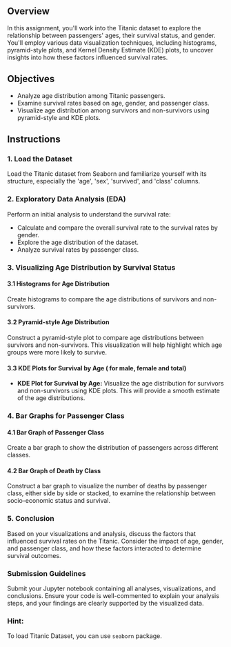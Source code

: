  


## Overview

In this assignment, you'll work into the Titanic dataset to explore the relationship between passengers' ages, their survival status, and gender. You'll employ various data visualization techniques, including histograms, pyramid-style plots, and Kernel Density Estimate (KDE) plots, to uncover insights into how these factors influenced survival rates.

## Objectives

- Analyze age distribution among Titanic passengers.
- Examine survival rates based on age, gender, and passenger class.
- Visualize age distribution among survivors and non-survivors using pyramid-style and KDE plots.

## Instructions

### 1. Load the Dataset

Load the Titanic dataset from Seaborn and familiarize yourself with its structure, especially the 'age', 'sex', 'survived', and 'class' columns.



### 2. Exploratory Data Analysis (EDA)

Perform an initial analysis to understand the survival rate:

- Calculate and compare the overall survival rate to the survival rates by gender.
- Explore the age distribution of the dataset.
- Analyze survival rates by passenger class.

### 3. Visualizing Age Distribution by Survival Status

#### 3.1 Histograms for Age Distribution

Create histograms to compare the age distributions of survivors and non-survivors.

#### 3.2 Pyramid-style Age Distribution

Construct a pyramid-style plot to compare age distributions between survivors and non-survivors. This visualization will help highlight which age groups were more likely to survive.

#### 3.3 KDE Plots for Survival by Age ( for male, female and total)

- **KDE Plot for Survival by Age:**
Visualize the age distribution for survivors and non-survivors using KDE plots. This will provide a smooth estimate of the age distributions.

### 4. Bar Graphs for Passenger Class

#### 4.1 Bar Graph of Passenger Class

Create a bar graph to show the distribution of passengers across different classes.

#### 4.2 Bar Graph of Death by Class

Construct a bar graph to visualize the number of deaths by passenger class, either side by side or stacked, to examine the relationship between socio-economic status and survival.

### 5. Conclusion

Based on your visualizations and analysis, discuss the factors that influenced survival rates on the Titanic. Consider the impact of age, gender, and passenger class, and how these factors interacted to determine survival outcomes.

### Submission Guidelines

Submit your Jupyter notebook containing all analyses, visualizations, and conclusions. Ensure your code is well-commented to explain your analysis steps, and your findings are clearly supported by the visualized data.


### Hint: 
To load Titanic Dataset, you can use `seaborn` package. 


